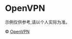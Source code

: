 # OpenVPN


<span>示例仅供参考,请以个人实际为准。</span>


<span>© <a target="_blank" href="https://openvpn.net/download-open-vpn/">OpenVPN</span>
